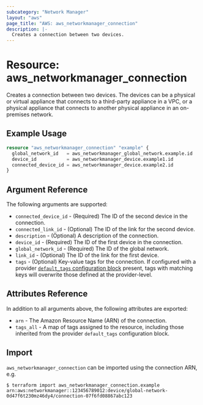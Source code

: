 ```yaml
---
subcategory: "Network Manager"
layout: "aws"
page_title: "AWS: aws_networkmanager_connection"
description: |-
  Creates a connection between two devices.
---
```


# Resource: aws_networkmanager_connection

Creates a connection between two devices.
The devices can be a physical or virtual appliance that connects to a third-party appliance in a VPC, or a physical appliance that connects to another physical appliance in an on-premises network.

## Example Usage

```terraform
resource "aws_networkmanager_connection" "example" {
  global_network_id   = aws_networkmanager_global_network.example.id
  device_id           = aws_networkmanager_device.example1.id
  connected_device_id = aws_networkmanager_device.example2.id
}
```

## Argument Reference

The following arguments are supported:

* `connected_device_id` - (Required) The ID of the second device in the connection.
* `connected_link_id` - (Optional) The ID of the link for the second device.
* `description` - (Optional) A description of the connection.
* `device_id` - (Required) The ID of the first device in the connection.
* `global_network_id` - (Required) The ID of the global network.
* `link_id` - (Optional) The ID of the link for the first device.
* `tags` - (Optional) Key-value tags for the connection. If configured with a provider [`default_tags` configuration block](https://registry.terraform.io/providers/hashicorp/aws/latest/docs#default_tags-configuration-block) present, tags with matching keys will overwrite those defined at the provider-level.

## Attributes Reference

In addition to all arguments above, the following attributes are exported:

* `arn` - The Amazon Resource Name (ARN) of the connection.
* `tags_all` - A map of tags assigned to the resource, including those inherited from the provider `default_tags` configuration block.

## Import

`aws_networkmanager_connection` can be imported using the connection ARN, e.g.

```
$ terraform import aws_networkmanager_connection.example arn:aws:networkmanager::123456789012:device/global-network-0d47f6t230mz46dy4/connection-07f6fd08867abc123
```
